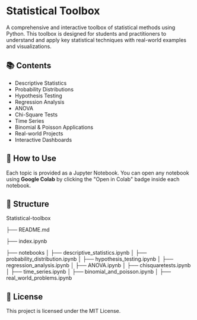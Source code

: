 # Statistical Toolbox

A comprehensive and interactive toolbox of statistical methods using Python. This toolbox is designed for students and practitioners to understand and apply key statistical techniques with real-world examples and visualizations.

## 📚 Contents
- Descriptive Statistics
- Probability Distributions
- Hypothesis Testing
- Regression Analysis
- ANOVA
- Chi-Square Tests
- Time Series
- Binomial & Poisson Applications
- Real-world Projects
- Interactive Dashboards

## 🚀 How to Use
Each topic is provided as a Jupyter Notebook. You can open any notebook using **Google Colab** by clicking the "Open in Colab" badge inside each notebook.

## 📁 Structure

Statistical-toolbox

├── README.md

├── index.ipynb

├── notebooks
│ ├── descriptive_statistics.ipynb
│ ├── probability_distribution.ipynb
│ ├── hypothesis_testing.ipynb
│ ├── regression_analysis.ipynb
│ ├── ANOVA.ipynb
│ ├── chisquaretests.ipynb
│ ├── time_series.ipynb
│ ├── binomial_and_poisson.ipynb
│ ├── real_world_problems.ipynb


## 📎 License
This project is licensed under the MIT License.
